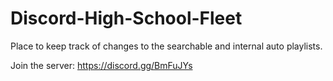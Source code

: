 # Discord-High-School-Fleet
Place to keep track of changes to the searchable and internal auto playlists.

Join the server: https://discord.gg/BmFuJYs
